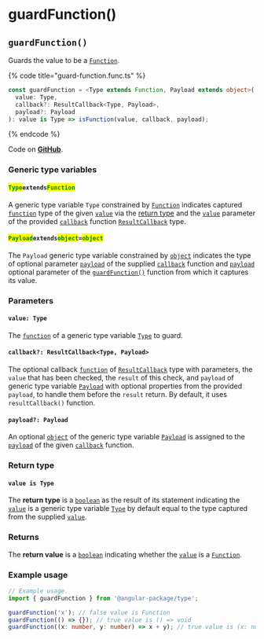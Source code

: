 # guardFunction()

## `guardFunction()`

Guards the value to be a [`Function`](https://developer.mozilla.org/en-US/docs/Web/JavaScript/Reference/Global\_Objects/Function).

{% code title="guard-function.func.ts" %}
```typescript
const guardFunction = <Type extends Function, Payload extends object>(
  value: Type,
  callback?: ResultCallback<Type, Payload>,
  payload?: Payload
): value is Type => isFunction(value, callback, payload);
```
{% endcode %}

Code on [**GitHub**](https://github.com/angular-package/type/blob/5.0.x/src/guard/lib/guard-function.func.ts).

### Generic type variables

#### <mark style="color:green;">**`Type`**</mark>**`extends`**<mark style="color:green;">**`Function`**</mark>

A generic type variable `Type` constrained by [`Function`](https://developer.mozilla.org/en-US/docs/Web/JavaScript/Reference/Global\_Objects/Function) indicates captured [`function`](https://developer.mozilla.org/en-US/docs/Web/JavaScript/Reference/Global\_Objects/Function) type of the given [`value`](page-6.md#value-type) via the [return type](page-6.md#return-type) and the [`value`](../types/resultcallback.md#value-value) parameter of the provided [`callback`](page-6.md#callback-resultcallback-less-than-bigint-payload-greater-than) function [`ResultCallback`](../types/resultcallback.md) type.

#### <mark style="color:green;">**`Payload`**</mark>**`extends`**<mark style="color:green;">**`object`**</mark>**`=`**<mark style="color:green;">**`object`**</mark>

The `Payload` generic type variable constrained by [`object`](https://www.typescriptlang.org/docs/handbook/basic-types.html#object) indicates the type of optional parameter [`payload`](../types/resultcallback.md#payload-payload) of the supplied [`callback`](page-6.md#callback-resultcallback-less-than-type-payload-greater-than) function and [`payload`](page-6.md#payload-payload) optional parameter of the [`guardFunction()`](page-6.md#guardfunction) function from which it captures its value.

### Parameters

#### `value: Type`

The [`function`](https://developer.mozilla.org/en-US/docs/Web/JavaScript/Reference/Global\_Objects/Function) of a generic type variable [`Type`](page-6.md#typeextendsfunction) to guard.

#### `callback?: ResultCallback<Type, Payload>`

The optional callback [`function`](https://developer.mozilla.org/en-US/docs/Web/JavaScript/Guide/Functions) of [`ResultCallback`](../types/resultcallback.md) type with parameters, the `value` that has been checked, the `result` of this check, and `payload` of generic type variable [`Payload`](page-6.md#payloadextendsobject-object) with optional properties from the provided `payload`, to handle them before the `result` return. By default, it uses `resultCallback()` function.

#### `payload?: Payload`

An optional [`object`](https://developer.mozilla.org/en-US/docs/Web/JavaScript/Reference/Global\_Objects/Object) of the generic type variable [`Payload`](page-6.md#payloadextendsobject-object) is assigned to the [`payload`](../types/resultcallback.md#payload-payload) of the given [`callback`](page-6.md#callback-resultcallback-less-than-bigint-payload-greater-than) function.

### Return type

#### `value is Type`

The **return type** is a [`boolean`](https://www.typescriptlang.org/docs/handbook/basic-types.html#boolean) as the result of its statement indicating the [`value`](page-6.md#value-type) is a generic type variable [`Type`](page-6.md#typeextendsfunction) by default equal to the type captured from the supplied [`value`](page-6.md#value-type).

### Returns

The **return value** is a [`boolean`](https://www.typescriptlang.org/docs/handbook/basic-types.html#boolean) indicating whether the [`value`](page-6.md#value-type) is a [`Function`](https://developer.mozilla.org/en-US/docs/Web/JavaScript/Reference/Global\_Objects/Function).

### Example usage

```typescript
// Example usage.
import { guardFunction } from '@angular-package/type';

guardFunction('x'); // false value is Function
guardFunction(() => {}); // true value is () => void
guardFunction((x: number, y: number) => x + y); // true value is (x: number, y: number) => number
```
